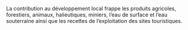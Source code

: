 La contribution au développement local frappe les produits agricoles, forestiers, animaux, halieutiques, miniers, l’eau de surface et l’eau souterraine ainsi que les recettes de l’exploitation des sites touristiques.